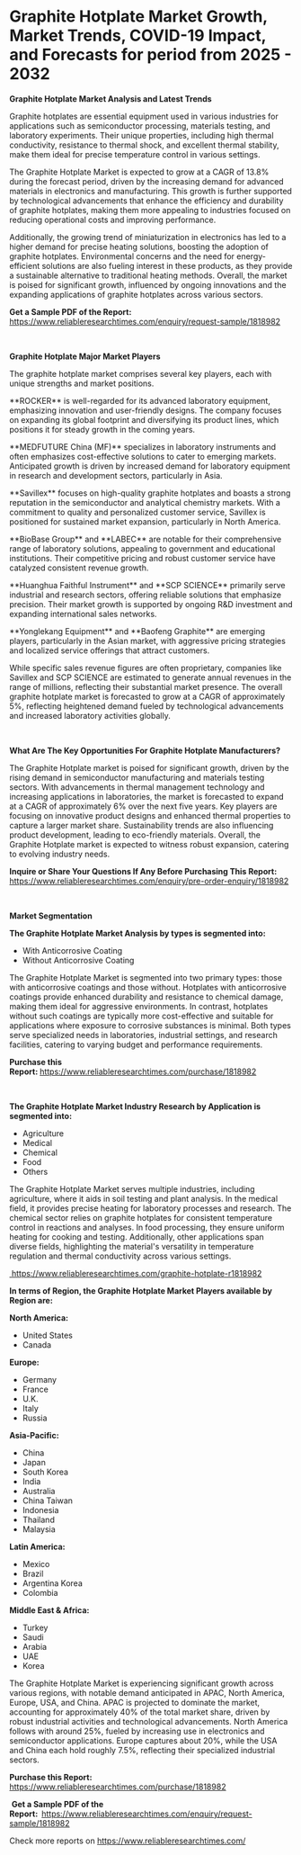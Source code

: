 <p><h1>Graphite Hotplate Market Growth, Market Trends, COVID-19 Impact, and Forecasts for period from 2025 - 2032</h1></p><p><strong>Graphite Hotplate Market Analysis and Latest Trends</strong></p>
<p><p>Graphite hotplates are essential equipment used in various industries for applications such as semiconductor processing, materials testing, and laboratory experiments. Their unique properties, including high thermal conductivity, resistance to thermal shock, and excellent thermal stability, make them ideal for precise temperature control in various settings.</p><p>The Graphite Hotplate Market is expected to grow at a CAGR of 13.8% during the forecast period, driven by the increasing demand for advanced materials in electronics and manufacturing. This growth is further supported by technological advancements that enhance the efficiency and durability of graphite hotplates, making them more appealing to industries focused on reducing operational costs and improving performance. </p><p>Additionally, the growing trend of miniaturization in electronics has led to a higher demand for precise heating solutions, boosting the adoption of graphite hotplates. Environmental concerns and the need for energy-efficient solutions are also fueling interest in these products, as they provide a sustainable alternative to traditional heating methods. Overall, the market is poised for significant growth, influenced by ongoing innovations and the expanding applications of graphite hotplates across various sectors.</p></p>
<p><strong>Get a Sample PDF of the Report:&nbsp;</strong> <a href="https://www.reliableresearchtimes.com/enquiry/request-sample/1818982?utm_campaign=2209&utm_medium=2&utm_source=Github&utm_content=ia&utm_term=27022025&utm_id=graphite-hotplate">https://www.reliableresearchtimes.com/enquiry/request-sample/1818982</a></p>
<p>&nbsp;</p>
<p><strong>Graphite Hotplate Major Market Players</strong></p>
<p><p>The graphite hotplate market comprises several key players, each with unique strengths and market positions. </p><p>**ROCKER** is well-regarded for its advanced laboratory equipment, emphasizing innovation and user-friendly designs. The company focuses on expanding its global footprint and diversifying its product lines, which positions it for steady growth in the coming years.</p><p>**MEDFUTURE China (MF)** specializes in laboratory instruments and often emphasizes cost-effective solutions to cater to emerging markets. Anticipated growth is driven by increased demand for laboratory equipment in research and development sectors, particularly in Asia.</p><p>**Savillex** focuses on high-quality graphite hotplates and boasts a strong reputation in the semiconductor and analytical chemistry markets. With a commitment to quality and personalized customer service, Savillex is positioned for sustained market expansion, particularly in North America.</p><p>**BioBase Group** and **LABEC** are notable for their comprehensive range of laboratory solutions, appealing to government and educational institutions. Their competitive pricing and robust customer service have catalyzed consistent revenue growth.</p><p>**Huanghua Faithful Instrument** and **SCP SCIENCE** primarily serve industrial and research sectors, offering reliable solutions that emphasize precision. Their market growth is supported by ongoing R&D investment and expanding international sales networks.</p><p>**Yonglekang Equipment** and **Baofeng Graphite** are emerging players, particularly in the Asian market, with aggressive pricing strategies and localized service offerings that attract customers.</p><p>While specific sales revenue figures are often proprietary, companies like Savillex and SCP SCIENCE are estimated to generate annual revenues in the range of millions, reflecting their substantial market presence. The overall graphite hotplate market is forecasted to grow at a CAGR of approximately 5%, reflecting heightened demand fueled by technological advancements and increased laboratory activities globally.</p></p>
<p>&nbsp;</p>
<p><strong>What Are The Key Opportunities For Graphite Hotplate Manufacturers?</strong></p>
<p><p>The Graphite Hotplate market is poised for significant growth, driven by the rising demand in semiconductor manufacturing and materials testing sectors. With advancements in thermal management technology and increasing applications in laboratories, the market is forecasted to expand at a CAGR of approximately 6% over the next five years. Key players are focusing on innovative product designs and enhanced thermal properties to capture a larger market share. Sustainability trends are also influencing product development, leading to eco-friendly materials. Overall, the Graphite Hotplate market is expected to witness robust expansion, catering to evolving industry needs.</p></p>
<p><strong>Inquire or Share Your Questions If Any Before Purchasing This Report:</strong> <a href="https://www.reliableresearchtimes.com/enquiry/pre-order-enquiry/1818982?utm_campaign=2209&utm_medium=2&utm_source=Github&utm_content=ia&utm_term=27022025&utm_id=graphite-hotplate">https://www.reliableresearchtimes.com/enquiry/pre-order-enquiry/1818982</a></p>
<p>&nbsp;</p>
<p><strong>Market Segmentation</strong></p>
<p><strong>The Graphite Hotplate Market Analysis by types is segmented into:</strong></p>
<p><ul><li>With Anticorrosive Coating</li><li>Without Anticorrosive Coating</li></ul></p>
<p><p>The Graphite Hotplate Market is segmented into two primary types: those with anticorrosive coatings and those without. Hotplates with anticorrosive coatings provide enhanced durability and resistance to chemical damage, making them ideal for aggressive environments. In contrast, hotplates without such coatings are typically more cost-effective and suitable for applications where exposure to corrosive substances is minimal. Both types serve specialized needs in laboratories, industrial settings, and research facilities, catering to varying budget and performance requirements.</p></p>
<p><strong>Purchase this Report:&nbsp;</strong><a href="https://www.reliableresearchtimes.com/purchase/1818982?utm_campaign=2209&utm_medium=2&utm_source=Github&utm_content=ia&utm_term=27022025&utm_id=graphite-hotplate">https://www.reliableresearchtimes.com/purchase/1818982</a></p>
<p>&nbsp;</p>
<p><strong>The Graphite Hotplate Market Industry Research by Application is segmented into:</strong></p>
<p><ul><li>Agriculture</li><li>Medical</li><li>Chemical</li><li>Food</li><li>Others</li></ul></p>
<p><p>The Graphite Hotplate Market serves multiple industries, including agriculture, where it aids in soil testing and plant analysis. In the medical field, it provides precise heating for laboratory processes and research. The chemical sector relies on graphite hotplates for consistent temperature control in reactions and analyses. In food processing, they ensure uniform heating for cooking and testing. Additionally, other applications span diverse fields, highlighting the material's versatility in temperature regulation and thermal conductivity across various settings.</p></p>
<p><a href="https://www.reliableresearchtimes.com/graphite-hotplate-r1818982?utm_campaign=2209&utm_medium=2&utm_source=Github&utm_content=ia&utm_term=27022025&utm_id=graphite-hotplate">&nbsp;https://www.reliableresearchtimes.com/graphite-hotplate-r1818982</a></p>
<p><strong>In terms of Region, the Graphite Hotplate Market Players available by Region are:</strong></p>
<p>
    <p> <strong> North America: </strong>
        <ul>
            <li>United States</li>
            <li>Canada</li>
        </ul>
        </p> 
    <p> <strong> Europe: </strong>
        <ul>
            <li>Germany</li>
            <li>France</li>
            <li>U.K.</li>
            <li>Italy</li>
            <li>Russia</li>
        </ul>
        </p> 
    <p> <strong> Asia-Pacific: </strong>
        <ul>
            <li>China</li>
            <li>Japan</li>
            <li>South Korea</li>
            <li>India</li>
            <li>Australia</li>
            <li>China Taiwan</li>
            <li>Indonesia</li>
            <li>Thailand</li>
            <li>Malaysia</li>
        </ul>
        </p> 
    <p> <strong> Latin America: </strong>
        <ul>
            <li>Mexico</li>
            <li>Brazil</li>
            <li>Argentina Korea</li>
            <li>Colombia</li>
        </ul>
        </p> 
    <p> <strong> Middle East & Africa: </strong>
        <ul>
            <li>Turkey</li>
            <li>Saudi</li>
            <li>Arabia</li>
            <li>UAE</li>
            <li>Korea</li>
        </ul>
    </p>
    </p>
<p><p>The Graphite Hotplate Market is experiencing significant growth across various regions, with notable demand anticipated in APAC, North America, Europe, USA, and China. APAC is projected to dominate the market, accounting for approximately 40% of the total market share, driven by robust industrial activities and technological advancements. North America follows with around 25%, fueled by increasing use in electronics and semiconductor applications. Europe captures about 20%, while the USA and China each hold roughly 7.5%, reflecting their specialized industrial sectors.</p></p>
<p><strong>Purchase this Report: </strong><a href="https://www.reliableresearchtimes.com/purchase/1818982?utm_campaign=2209&utm_medium=2&utm_source=Github&utm_content=ia&utm_term=27022025&utm_id=graphite-hotplate">https://www.reliableresearchtimes.com/purchase/1818982</a></p>
<p>&nbsp;<strong>Get a Sample PDF of the Report:&nbsp;&nbsp;</strong><a href="https://www.reliableresearchtimes.com/enquiry/request-sample/1818982?utm_campaign=2209&utm_medium=2&utm_source=Github&utm_content=ia&utm_term=27022025&utm_id=graphite-hotplate">https://www.reliableresearchtimes.com/enquiry/request-sample/1818982</a></p>
<p><strong></strong></p>
<p>Check more reports on <a href="https://www.reliableresearchtimes.com/?utm_campaign=2209&utm_medium=2&utm_source=Github&utm_content=ia&utm_term=27022025&utm_id=graphite-hotplate">https://www.reliableresearchtimes.com/</a></p>